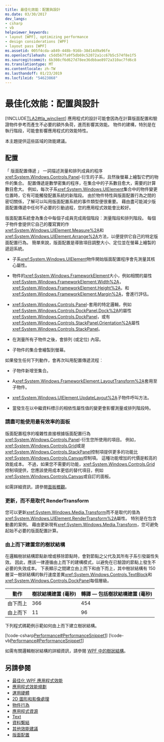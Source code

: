 ```yaml
---
title: 最佳化效能：配置與設計
ms.date: 03/30/2017
dev_langs:
- csharp
- vb
helpviewer_keywords:
- layout [WPF], optimizing performance
- design considerations [WPF]
- layout pass [WPF]
ms.assetid: 005f4cda-a849-448b-916b-38d14d9a96fe
ms.openlocfilehash: c5dd567fa9f5db69c52072a1cc67b5c574f8e1f5
ms.sourcegitcommit: 6b308cf6d627d78ee36dbbae8972a310ac7fd6c8
ms.translationtype: MT
ms.contentlocale: zh-TW
ms.lasthandoff: 01/23/2019
ms.locfileid: "54623868"
---
```

# <a name="optimizing-performance-layout-and-design"></a>最佳化效能：配置與設計
[!INCLUDE[TLA2#tla_winclient](../../../../includes/tla2sharptla-winclient-md.md)] 應用程式的設計可能會因為在計算版面配置和驗證物件參考而產生不必要的額外負荷，進而影響其效能。 物件的建構，特別是在執行階段，可能會影響應用程式的效能特性。  
  
 本主題提供這些區域的效能建議。  
  
## <a name="layout"></a>配置  
 「 版面配置傳遞 」 一詞描述測量和排列成員的程序<xref:System.Windows.Controls.Panel>-衍生的子系，且然後螢幕上繪製它們的物件的集合。 配置傳遞是數學密集的程序，在集合中的子系數目愈大，需要的計算數目愈大。 例如，每次子系<xref:System.Windows.UIElement>集合中的物件變更位置時，它有可能觸發配置系統的新階段。 由於物件特性與版面配置行為之間的密切關係，了解可以叫用版面配置系統的事件類型便很重要。 藉由盡可能減少版面配置傳遞中任何不必要的引動過程，您的應用程式效能會比較好。  
  
 版面配置系統會為集合中每個子成員完成兩個階段︰測量階段和排列階段。 每個子物件會提供它自己的覆寫實的作<xref:System.Windows.UIElement.Measure%2A>和<xref:System.Windows.UIElement.Arrange%2A>方法，以便提供它自己的特定版面配置行為。 簡單來說，版面配置是導致項目調整大小、定位並在螢幕上繪製的遞迴系統。  
  
-   子系<xref:System.Windows.UIElement>物件開始版面配置程序會先測量其核心屬性。  
  
-   物件的<xref:System.Windows.FrameworkElement>大小，例如相關的屬性<xref:System.Windows.FrameworkElement.Width%2A>， <xref:System.Windows.FrameworkElement.Height%2A>，和<xref:System.Windows.FrameworkElement.Margin%2A>，會進行評估。  
  
-   <xref:System.Windows.Controls.Panel>-套用的特定邏輯，例如<xref:System.Windows.Controls.DockPanel.Dock%2A>的屬性<xref:System.Windows.Controls.DockPanel>，或有<xref:System.Windows.Controls.StackPanel.Orientation%2A>屬性<xref:System.Windows.Controls.StackPanel>。  
  
-   在測量所有子物件之後，會排列 (或定位) 內容。  
  
-   子物件的集合會繪製到螢幕。  
  
 如果發生任何下列動作，會再次叫用配置傳遞流程︰  
  
-   子物件新增至集合。  
  
-   A<xref:System.Windows.FrameworkElement.LayoutTransform%2A>套用至子物件。  
  
-   <xref:System.Windows.UIElement.UpdateLayout%2A>子物件呼叫方法。  
  
-   當發生在以中繼資料標示的相依性屬性值的變更會影響測量或排列階段時。  
  
### <a name="use-the-most-efficient-panel-where-possible"></a>請盡可能使用最有效率的面板  
 版面配置程序的複雜性直接根據版面配置行為<xref:System.Windows.Controls.Panel>-衍生您所使用的項目。 例如，<xref:System.Windows.Controls.Grid>或是<xref:System.Windows.Controls.StackPanel>控制項提供更多的功能比<xref:System.Windows.Controls.Canvas>控制項。 這種功能增加的代價是較高的效能成本。 不過，如果您不需要的功能，<xref:System.Windows.Controls.Grid>控制項提供，您應該使用成本更低的替代項目，例如<xref:System.Windows.Controls.Canvas>或自訂的面板。  
  
 如需詳細資訊，請參閱[面板概觀](../../../../docs/framework/wpf/controls/panels-overview.md)。  
  
### <a name="update-rather-than-replace-a-rendertransform"></a>更新，而不是取代 RenderTransform  
 您可以更新<xref:System.Windows.Media.Transform>而不是取代的值為<xref:System.Windows.UIElement.RenderTransform%2A>屬性。 特別是在包含動畫的案例。 藉由更新現有<xref:System.Windows.Media.Transform>，您可避免起始不必要的版面配置計算。  
  
### <a name="build-your-tree-top-down"></a>由上而下建置您的樹狀結構  
 在邏輯樹狀結構節點新增或移除節點時，會對節點之父代及其所有子系引發屬性失效。 因此，應該一律遵循由上而下的建構模式，以避免在已驗證的節點上發生不必要的失效成本。 下表顯示之間建立由上而下和由下而上，其中樹狀結構有 150 層深一樹狀結構的執行速度差異<xref:System.Windows.Controls.TextBlock>和<xref:System.Windows.Controls.DockPanel>每個層級。  
  
|**動作**|**樹狀結構建置 (毫秒)**|**轉譯 — 包括樹狀結構建置 (毫秒)**|  
|----------------|---------------------------------|-------------------------------------------------|  
|由下而上|366|454|  
|由上而下|11|96|  
  
 下列程式碼範例示範如何由上而下建立樹狀結構。  
  
 [!code-csharp[Performance#PerformanceSnippet1](../../../../samples/snippets/csharp/VS_Snippets_Wpf/Performance/CSharp/Window1.xaml.cs#performancesnippet1)]
 [!code-vb[Performance#PerformanceSnippet1](../../../../samples/snippets/visualbasic/VS_Snippets_Wpf/Performance/visualbasic/window1.xaml.vb#performancesnippet1)]  
  
 如需有關邏輯樹狀結構的詳細資訊，請參閱 [WPF 中的樹狀結構](../../../../docs/framework/wpf/advanced/trees-in-wpf.md)。  
  
## <a name="see-also"></a>另請參閱
- [最佳化 WPF 應用程式效能](../../../../docs/framework/wpf/advanced/optimizing-wpf-application-performance.md)
- [應用程式效能規劃](../../../../docs/framework/wpf/advanced/planning-for-application-performance.md)
- [運用硬體](../../../../docs/framework/wpf/advanced/optimizing-performance-taking-advantage-of-hardware.md)
- [2D 圖形和影像處理](../../../../docs/framework/wpf/advanced/optimizing-performance-2d-graphics-and-imaging.md)
- [物件行為](../../../../docs/framework/wpf/advanced/optimizing-performance-object-behavior.md)
- [應用程式資源](../../../../docs/framework/wpf/advanced/optimizing-performance-application-resources.md)
- [Text](../../../../docs/framework/wpf/advanced/optimizing-performance-text.md)
- [資料繫結](../../../../docs/framework/wpf/advanced/optimizing-performance-data-binding.md)
- [其他效能建議](../../../../docs/framework/wpf/advanced/optimizing-performance-other-recommendations.md)
- [版面配置](../../../../docs/framework/wpf/advanced/layout.md)
